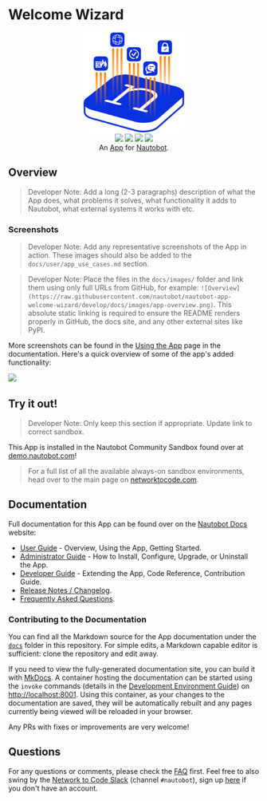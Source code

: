 # Welcome Wizard

<!--
Developer Note - Remove Me!

The README will have certain links/images broken until the PR is merged into `develop`. Update the GitHub links with whichever branch you're using (main etc.) if different.

The logo of the project is a placeholder (docs/images/icon-nautobot-welcome-wizard.png) - please replace it with your app icon, making sure it's at least 200x200px and has a transparent background!

To avoid extra work and temporary links, make sure that publishing docs (or merging a PR) is done at the same time as setting up the docs site on RTD, then test everything.
-->

<p align="center">
  <img src="https://raw.githubusercontent.com/nautobot/nautobot-app-welcome-wizard/develop/docs/images/icon-nautobot-welcome-wizard.png" class="logo" height="200px">
  <br>
  <a href="https://github.com/nautobot/nautobot-app-welcome-wizard/actions"><img src="https://github.com/nautobot/nautobot-app-welcome-wizard/actions/workflows/ci.yml/badge.svg?branch=main"></a>
  <a href="https://docs.nautobot.com/projects/welcome-wizard/en/latest"><img src="https://readthedocs.org/projects/nautobot-app-welcome-wizard/badge/"></a>
  <a href="https://pypi.org/project/nautobot-welcome-wizard/"><img src="https://img.shields.io/pypi/v/nautobot-welcome-wizard"></a>
  <a href="https://pypi.org/project/nautobot-welcome-wizard/"><img src="https://img.shields.io/pypi/dm/nautobot-welcome-wizard"></a>
  <br>
  An <a href="https://www.networktocode.com/nautobot/apps/">App</a> for <a href="https://nautobot.com/">Nautobot</a>.
</p>

## Overview

> Developer Note: Add a long (2-3 paragraphs) description of what the App does, what problems it solves, what functionality it adds to Nautobot, what external systems it works with etc.

### Screenshots

> Developer Note: Add any representative screenshots of the App in action. These images should also be added to the `docs/user/app_use_cases.md` section.

> Developer Note: Place the files in the `docs/images/` folder and link them using only full URLs from GitHub, for example: `![Overview](https://raw.githubusercontent.com/nautobot/nautobot-app-welcome-wizard/develop/docs/images/app-overview.png)`. This absolute static linking is required to ensure the README renders properly in GitHub, the docs site, and any other external sites like PyPI.

More screenshots can be found in the [Using the App](https://docs.nautobot.com/projects/welcome-wizard/en/latest/user/app_use_cases/) page in the documentation. Here's a quick overview of some of the app's added functionality:

![](https://raw.githubusercontent.com/nautobot/nautobot-app-welcome-wizard/develop/docs/images/placeholder.png)

## Try it out!

> Developer Note: Only keep this section if appropriate. Update link to correct sandbox.

This App is installed in the Nautobot Community Sandbox found over at [demo.nautobot.com](https://demo.nautobot.com/)!

> For a full list of all the available always-on sandbox environments, head over to the main page on [networktocode.com](https://www.networktocode.com/nautobot/sandbox-environments/).

## Documentation

Full documentation for this App can be found over on the [Nautobot Docs](https://docs.nautobot.com) website:

- [User Guide](https://docs.nautobot.com/projects/welcome-wizard/en/latest/user/app_overview/) - Overview, Using the App, Getting Started.
- [Administrator Guide](https://docs.nautobot.com/projects/welcome-wizard/en/latest/admin/install/) - How to Install, Configure, Upgrade, or Uninstall the App.
- [Developer Guide](https://docs.nautobot.com/projects/welcome-wizard/en/latest/dev/contributing/) - Extending the App, Code Reference, Contribution Guide.
- [Release Notes / Changelog](https://docs.nautobot.com/projects/welcome-wizard/en/latest/admin/release_notes/).
- [Frequently Asked Questions](https://docs.nautobot.com/projects/welcome-wizard/en/latest/user/faq/).

### Contributing to the Documentation

You can find all the Markdown source for the App documentation under the [`docs`](https://github.com/nautobot/nautobot-app-welcome-wizard/tree/develop/docs) folder in this repository. For simple edits, a Markdown capable editor is sufficient: clone the repository and edit away.

If you need to view the fully-generated documentation site, you can build it with [MkDocs](https://www.mkdocs.org/). A container hosting the documentation can be started using the `invoke` commands (details in the [Development Environment Guide](https://docs.nautobot.com/projects/welcome-wizard/en/latest/dev/dev_environment/#docker-development-environment)) on [http://localhost:8001](http://localhost:8001). Using this container, as your changes to the documentation are saved, they will be automatically rebuilt and any pages currently being viewed will be reloaded in your browser.

Any PRs with fixes or improvements are very welcome!

## Questions

For any questions or comments, please check the [FAQ](https://docs.nautobot.com/projects/welcome-wizard/en/latest/user/faq/) first. Feel free to also swing by the [Network to Code Slack](https://networktocode.slack.com/) (channel `#nautobot`), sign up [here](http://slack.networktocode.com/) if you don't have an account.
